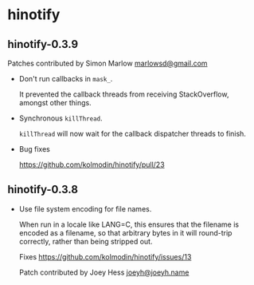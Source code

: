 hinotify
======

hinotify-0.3.9
--------------

Patches contributed by Simon Marlow marlowsd@gmail.com

- Don't run callbacks in `mask_`.

  It prevented the callback threads from receiving StackOverflow, amongst other things.

- Synchronous `killThread`.

  `killThread` will now wait for the callback dispatcher threads to finish.

- Bug fixes

  https://github.com/kolmodin/hinotify/pull/23

hinotify-0.3.8
--------------

- Use file system encoding for file names.

  When run in a locale like LANG=C, this ensures that the filename is encoded
  as a filename, so that arbitrary bytes in it will round-trip correctly,
  rather than being stripped out.

  Fixes https://github.com/kolmodin/hinotify/issues/13

  Patch contributed by Joey Hess joeyh@joeyh.name
